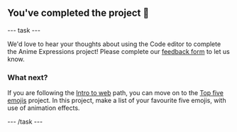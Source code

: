 <h2 class="c-project-heading--task">You've completed the project 🎉</h2>

--- task ---

We'd love to hear your thoughts about using the Code editor to complete the Anime Expressions project! Please complete our [feedback form](https://form.raspberrypi.org/4873648) to let us know.

<h3 class="c-project-heading--task">What next?</h3>

If you are following the [Intro to web](https://projects.raspberrypi.org/en/pathways/web-intro-simplified) path, you can move on to the [Top five emojis](https://projects.raspberrypi.org/en/projects/top-5-emoji-list-simplified) project. In this project, make a list of your favourite five emojis, with use of animation effects.

--- /task ---